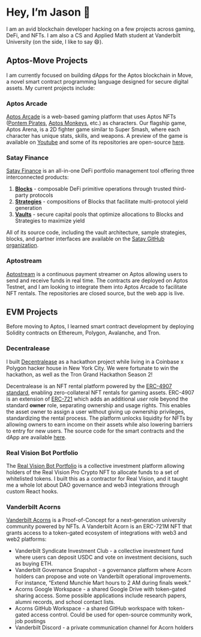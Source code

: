 # Hey, I’m Jason 👋

I am an avid blockchain developer hacking on a few projects across gaming, DeFi, and NFTs. I am also a CS and Applied Math student at Vanderbilt University (on the side, I like to say 😄).

## Aptos-Move Projects

I am currently focused on building dApps for the Aptos blockchain in Move, a novel smart contract programming language designed for secure digital assets. My current projects include:

### Aptos Arcade

[Aptos Arcade](https://www.aptosarcade.com/) is a web-based gaming platform that uses Aptos NFTs ([Pontem Pirates](https://www.topaz.so/collection/Pontem-Space-Pirates-c46dd298b8), [Aptos Monkeys](https://www.topaz.so/collection/Aptos-Monkeys-f932dcb983), etc.) as characters. Our flagship game, Aptos Arena, is a 2D fighter game similar to Super Smash, where each character has unique stats, skills, and weapons. A preview of the game is available on [Youtube](https://www.youtube.com/watch?v=odlw76LL2i0) and some of its repositories are open-source [here](https://github.com/aptos-arena). 

### Satay Finance

[Satay Finance](https://app.satay.finance/) is an all-in-one DeFi portfolio management tool offering three interconnected products:

1. **[Blocks](https://app.satay.finance/blocks)** - composable DeFi primitive operations through trusted third-party protocols
2. **[Strategies](https://app.satay.finance/products)** - compositions of Blocks that facilitate multi-protocol yield generation
3. **[Vaults](https://app.satay.finance/vaults)** - secure capital pools that optimize allocations to Blocks and Strategies to maximize yield

All of its source code, including the vault architecture, sample strategies, blocks, and partner interfaces are available on the [Satay GitHub organization](https://github.com/satay-protocol).

### Aptostream

[Aptostream](https://www.aptostream.com/) is a continuous payment streamer on Aptos allowing users to send and receive funds in real time. The contracts are deployed on Aptos Testnet, and I am looking to integrate them into Aptos Arcade to facilitate NFT rentals. The repositories are closed source, but the web app is live.

## EVM Projects

Before moving to Aptos, I learned smart contract development by deploying Solidity contracts on Ethereum, Polygon, Avalanche, and Tron.

### Decentralease

I built [Decentralease](https://www.decentra.lease/) as a hackathon project while living in a Coinbase x Polygon hacker house in New York City. We were fortunate to win the hackathon, as well as the Tron Grand Hackathon Season 2! 

Decentralease is an NFT rental platform powered by the [ERC-4907 standard](https://eips.ethereum.org/EIPS/eip-4907), enabling zero-collateral NFT rentals for gaming assets. ERC-4907 is an extension of [ERC-721](https://eips.ethereum.org/EIPS/eip-721) which adds an additional *user* role beyond the standard ******owner****** role, separating ownership and usage rights. This enables the asset owner to assign a user without giving up ownership privileges, standardizing the rental process. The platform unlocks liquidity for NFTs by allowing owners to earn income on their assets while also lowering barriers to entry for new users. The source code for the smart contracts and the dApp are available [here](https://github.com/decentralease).

### Real Vision Bot Portfolio

The [Real Vision Bot Portfolio](https://github.com/hedblock/bot-portfolio) is a collective investment platform allowing holders of the Real Vision Pro Crypto NFT to allocate funds to a set of whitelisted tokens. I built this as a contractor for Real Vision, and it taught me a whole lot about DAO governance and web3 integrations through custom React hooks.

### Vanderbilt Acorns

[Vanderbilt Acorns](http://vanderbiltacorns.com/) is a Proof-of-Concept for a next-generation university community powered by NFTs. A Vanderbilt Acorn is an ERC-721M NFT that grants access to a token-gated ecosystem of integrations with web3 and web2 platforms:

- Vanderbilt Syndicate Investment Club - a collective investment fund where users can deposit USDC and vote on investment decisions, such as buying ETH.
- Vanderbilt Governance Snapshot - a governance platform where Acorn holders can propose and vote on Vanderbilt operational improvements. For instance, “Extend Munchie Mart hours to 2 AM during finals week.”
- Acorns Google Workspace - a shared Google Drive with token-gated sharing access. Some possible applications include research papers, alumni records, and school contact lists.
- Acorns GitHub Workspace - a shared GitHub workspace with token-gated access control. Could be used for open-source community work, job postings
- Vanderbilt Discord - a private communication channel for Acorn holders
